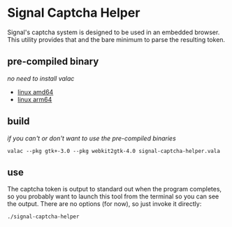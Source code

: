 # Signal Captcha Helper

Signal's captcha system is designed to be used in an embedded browser. This utility
provides that and the bare minimum to parse the resulting token.

## pre-compiled binary

*no need to install valac*

* [linux amd64](https://gitlab.com/api/v4/projects/27947268/jobs/artifacts/main/raw/signal-captcha-helper?job=build%3Aamd64)
* [linux arm64](https://gitlab.com/api/v4/projects/27947268/jobs/artifacts/main/raw/signal-captcha-helper?job=build%3Aarm64)

## build

*if you can't or don't want to use the pre-compiled binaries*

```
valac --pkg gtk+-3.0 --pkg webkit2gtk-4.0 signal-captcha-helper.vala
```

## use

The captcha token is output to standard out when the program completes, so you probably
want to launch this tool from the terminal so you can see the output. There are no
options (for now), so just invoke it directly:

```
./signal-captcha-helper
```
